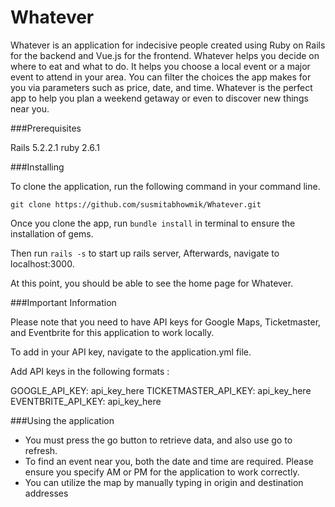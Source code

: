 # Whatever

Whatever is an application for indecisive people created using Ruby on Rails for the backend and Vue.js for the frontend. Whatever helps you decide on where to eat and what to do. It helps you choose a local event or a major event to attend in your area. You can filter the choices the app makes for you via parameters such as price, date, and time.  Whatever is the perfect app to help you plan a weekend getaway or even to discover new things near you.

###Prerequisites

Rails 5.2.2.1
ruby 2.6.1

###Installing 

To clone the application, run the following command in your command line.

`git clone https://github.com/susmitabhowmik/Whatever.git`

Once you clone the app, run `bundle install` in terminal to ensure the installation of gems.

Then run `rails -s` to start up rails server, Afterwards, navigate to localhost:3000.

At this point, you should be able to see the home page for Whatever. 

###Important Information

Please note that you need to have API keys for Google Maps, Ticketmaster, and Eventbrite for this application to work locally. 

To add in your API key, navigate to the application.yml file.

Add API keys in the following formats :

GOOGLE_API_KEY: api_key_here
TICKETMASTER_API_KEY: api_key_here
EVENTBRITE_API_KEY: api_key_here

###Using the application
* You must press the go button to retrieve data, and also use go to refresh.
* To find an event near you, both the date and time are required. Please ensure you specify AM or PM for the application to work correctly.
* You can utilize the map by manually typing in origin and destination addresses